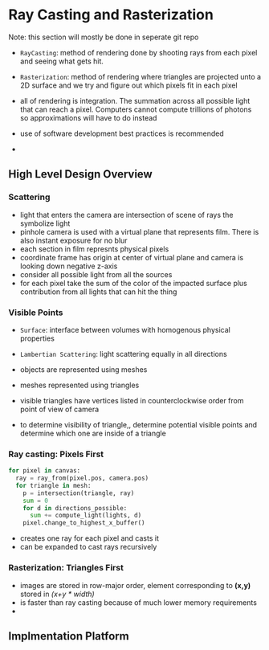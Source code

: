 # Ray Casting and Rasterization

Note: this section will mostly be done in seperate git repo

- `RayCasting`: method of rendering done by shooting rays from each pixel and seeing what gets hit.
- `Rasterization`: method of rendering where triangles are projected unto a 2D surface and we try and figure out which pixels fit in each pixel

- all of rendering is integration. The summation across all possible light that can reach a pixel. Computers cannot compute trillions of photons so approximations will have to do instead
- use of software development best practices is recommended
-

## High Level Design Overview

### Scattering

- light that enters the camera are intersection of scene of rays the symbolize light
- pinhole camera is used with a virtual plane that represents film. There is also instant exposure for no blur
- each section in film represnts physical pixels
- coordinate frame has origin at center of virtual plane and camera is looking down negative z-axis
- consider all possible light from all the sources
- for each pixel take the sum of the color of the impacted surface plus contribution from all lights that can hit the thing

### Visible Points

- `Surface`: interface between volumes with homogenous physical properties
- `Lambertian Scattering`: light scattering equally in all directions

- objects are represented using meshes
- meshes represented using triangles
- visible triangles have vertices listed in counterclockwise order from point of view of camera
- to determine visibility of triangle,, determine potential visible points and determine which one are inside of a triangle

### Ray casting: Pixels First

```python
for pixel in canvas:
  ray = ray_from(pixel.pos, camera.pos)
  for triangle in mesh:
    p = intersection(triangle, ray)
    sum = 0
    for d in directions_possible:
      sum += compute_light(lights, d)
    pixel.change_to_highest_x_buffer()
```

- creates one ray for each pixel and casts it
- can be expanded to cast rays recursively

### Rasterization: Triangles First

- images are stored in row-major order, element corresponding to **(x,y)** stored in *(x+y * width)*
- is faster than ray casting because of much lower memory requirements
- 

## Implmentation Platform




